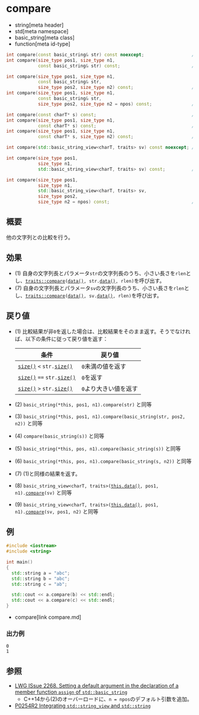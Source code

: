 # compare
* string[meta header]
* std[meta namespace]
* basic_string[meta class]
* function[meta id-type]

```cpp
int compare(const basic_string& str) const noexcept;                  // (1)
int compare(size_type pos1, size_type n1,
            const basic_string& str) const;                           // (2)

int compare(size_type pos1, size_type n1,
            const basic_string& str,
            size_type pos2, size_type n2) const;                      // (3) C++11まで
int compare(size_type pos1, size_type n1,
            const basic_string& str,
            size_type pos2, size_type n2 = npos) const;               // (3) C++14から

int compare(const charT* s) const;                                    // (4)
int compare(size_type pos1, size_type n1,
            const charT* s) const;                                    // (5)
int compare(size_type pos1, size_type n1,
            const charT* s, size_type n2) const;                      // (6)

int compare(std::basic_string_view<charT, traits> sv) const noexcept; // (7) C++17

int compare(size_type pos1,
            size_type n1,
            std::basic_string_view<charT, traits> sv) const;          // (8) C++17

int compare(size_type pos1,
            size_type n1,
            std::basic_string_view<charT, traits> sv,
            size_type pos2,
            size_type n2 = npos) const;                               // (9) C++17
```

## 概要
他の文字列との比較を行う。


## 効果
- (1) 自身の文字列長とパラメータ`str`の文字列長のうち、小さい長さを`rlen`とし、[`traits::compare`](/reference/string/char_traits/compare.md)`(`[`data()`](data.md)`, str.`[`data()`](data.md)`, rlen)`を呼び出す。
- (7) 自身の文字列長とパラメータ`sv`の文字列長のうち、小さい長さを`rlen`とし、[`traits::compare`](/reference/string/char_traits/compare.md)`(`[`data()`](data.md)`, sv.`[`data()`](/reference/string_view/basic_string_view/data.md)`, rlen)`を呼び出す。


## 戻り値
- (1) 比較結果が非`0`を返した場合は、比較結果をそのまま返す。そうでなければ、以下の条件に従って戻り値を返す：

	| 条件                                                   | 戻り値                |
	|--------------------------------------------------------|-----------------------|
	| [`size()`](size.md) `<` `str.`[`size()`](size.md)  | `0`未満の値を返す     |
	| [`size()`](size.md) `==` `str.`[`size()`](size.md) | `0`を返す             |
	| [`size()`](size.md) `>` `str.`[`size()`](size.md)  | `0`より大きい値を返す |

- (2) `basic_string(*this, pos1, n1).compare(str)` と同等
- (3) `basic_string(*this, pos1, n1).compare(basic_string(str, pos2, n2))` と同等
- (4) `compare(basic_string(s))` と同等
- (5) `basic_string(*this, pos, n1).compare(basic_string(s))` と同等
- (6) `basic_string(*this, pos, n1).compare(basic_string(s, n2))` と同等
- (7) (1)と同様の結果を返す。
- (8) `basic_string_view<charT, traits>(`[`this.data()`](data.md)`, pos1, n1).`[`compare`](/reference/string_view/basic_string_view/compare.md)`(sv)` と同等
- (9) `basic_string_view<charT, traits>(`[`this.data()`](data.md)`, pos1, n1).`[`compare`](/reference/string_view/basic_string_view/compare.md)`(sv, pos1, n2)` と同等


## 例
```cpp example
#include <iostream>
#include <string>

int main()
{
  std::string a = "abc";
  std::string b = "abc";
  std::string c = "ab";

  std::cout << a.compare(b) << std::endl;
  std::cout << a.compare(c) << std::endl;
}
```
* compare[link compare.md]

### 出力例
```
0
1
```

## 参照
- [LWG ISsue 2268. Setting a default argument in the declaration of a member function `assign` of `std::basic_string`](http://www.open-std.org/jtc1/sc22/wg21/docs/lwg-defects.html#2268)
    - C++14から(2)のオーバーロードに、`n = npos`のデフォルト引数を追加。
- [P0254R2 Integrating `std::string_view` and `std::string`](http://www.open-std.org/jtc1/sc22/wg21/docs/papers/2016/p0254r2.pdf)
